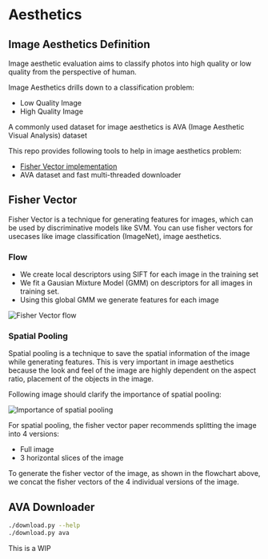 # Aesthetics


## Image Aesthetics Definition
Image aesthetic evaluation aims to classify photos into high quality or low quality from the perspective of human.

Image Aesthetics drills down to a classification problem:
* Low Quality Image
* High Quality Image

A commonly used dataset for image aesthetics is AVA (Image Aesthetic Visual Analysis) dataset


This repo provides following tools to help in image aesthetics problem:
* [Fisher Vector implementation](https://github.com/shubhamchaudhary/aesthetics/tree/master/aesthetics/fisher)
* AVA dataset and fast multi-threaded downloader



## Fisher Vector
Fisher Vector is a technique for generating features for images, which can be used by discriminative models like SVM. You can use fisher vectors for usecases like image classification (ImageNet), image aesthetics.
<!-- Describe Patches by their deviation from Universal Generative Mixture Model. -->

### Flow
* We create local descriptors using SIFT for each image in the training set
* We fit a Gausian Mixture Model (GMM) on descriptors for all images in training set.
* Using this global GMM we generate features for each image

![Fisher Vector flow](https://i.imgur.com/S5oAnEU.png)

### Spatial Pooling
Spatial pooling is a technique to save the spatial information of the image while generating features. This is very important in image aesthetics because the look and feel of the image are highly dependent on the aspect ratio, placement of the objects in the image.

Following image should clarify the importance of spatial pooling:

![Importance of spatial pooling](https://i.imgur.com/nZ3aYkL.png)

For spatial pooling, the fisher vector paper recommends splitting the image into 4 versions:
* Full image
* 3 horizontal slices of the image

To generate the fisher vector of the image, as shown in the flowchart above, we concat the fisher vectors of the 4 individual versions of the image.

## AVA Downloader
```sh
./download.py --help
./download.py ava
```

This is a WIP


<!--# Downloaded dataset-->

<!--ECCV 2016:-->
<!--* [Dataset Link (2 GB)](dataset_link)-->
<!--* [Dataset 256x256 size cropped preview (132 MB)](dataset_preview_link)-->


<!--[dataset_link]: https://drive.google.com/open?id=0BxeylfSgpk1MN1hUNHk1bDhYRTA-->
<!--[dataset_preview_link]: https://drive.google.com/open?id=0BxeylfSgpk1MU2RsVXo3bEJWM2c-->
